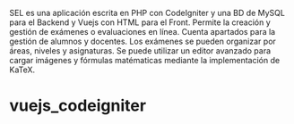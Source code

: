 SEL es una aplicación escrita en PHP con CodeIgniter y una BD de MySQL para el Backend y Vuejs con HTML para el Front.
Permite la creación y gestión de exámenes o evaluaciones en línea.
Cuenta apartados para la gestión de alumnos y docentes. 
Los exámenes se pueden organizar por áreas, niveles y asignaturas.
Se puede utilizar un editor avanzado para cargar imágenes y fórmulas matématicas mediante la implementación de KaTeX.

# vuejs_codeigniter
